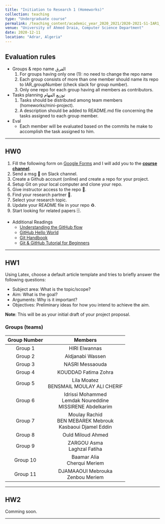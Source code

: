 ```yaml
---
title: "Initiation to Research 1 (Homeworks)"
collection: teaching
type: "Undergraduate course"
permalink: /teaching_content/academic_year_2020_2021/2020-2021-S1-IAR1_HW
venue: "University of Ahmed Draia, Computer Science Department"
date: 2020-12-11
location: "Adrar, Algeria"
---
```


## Evaluation rules
* Groups & repo name الفرق
    1. For groups having only one (1): no need to change the repo name
    1. Each group consists of more than one member should name its repo to IAR_groupNumber (check slack for group number).
    1. Only one repo for each group having all members as contributors.
* Tasks planning توزيع المهام
    1. Tasks should be distributed among team members (homeworks/mini-project).
    1. A description should be added to README.md file concerning the tasks assigned to each group member.
* Eval
    * Each member will be evaluated based on the commits he make to accomplish the task assigned to him.
***
## HW0
1. Fill the following form on [Google Forms](https://forms.gle/pfNxE2LNmzNZU89d9) and I will add you to the **[course channel]()**.
1. Send a msg 🔔 on Slack channel.
1. Create a Github account (online) and create a repo for your project. 
1. Setup Git on your local computer and clone your repo.
1. Give instructor access to the repo 📨.
1. Find your research partner 🤝.
1. Select your research topic.
1. Update your README file in your repo ♻️.
1. Start looking for related papers 🗄️.

* Additional Readings
    * [Understanding the GitHub flow](https://guides.github.com/introduction/flow/)
    * [GitHub Hello World](https://guides.github.com/activities/hello-world/)
    * [Git Handbook](https://guides.github.com/introduction/git-handbook/)
    * [Git & GitHub Tutorial for Beginners](https://www.youtube.com/watch?v=3RjQznt-8kE&list=PL4cUxeGkcC9goXbgTDQ0n_4TBzOO0ocPR) 

***
## HW1
Using Latex, choose a default article template and tries to briefly answer the following questions:
* Subject area: What is the topic/scope?
* Aim: What is the goal?
* Arguments: Why is it important?
* Objectives: Preliminary ideas for how you intend to achieve the aim.

**Note**: This will be as your initial draft of your project proposal.
### Groups (teams)

| Group Number | Members |
|:----------------:|:----------------:|
| Group 1 | HIRI Elwannas |
| Group 2 | Aldjanabi Wassen |
| Group 3 | NASRI Messaouda |
| Group 4 | KOUDDAD Fatima Zohra |
| Group 5 | Lila Moatez<br>BENSMAIL MOULAY ALI CHERIF |
| Group 6 | Idrissi Mohammed<br>Lemdak Noureddine<br>MISSIRENE Abdelkarim |
| Group 7 | Moulay Rachid<br>BEN MEBAREK Mebrouk<br>Kasbaoui Djamel Eddin |
| Group 8 | Ould Miloud Ahmed |
| Group 9 | ZARGOU Asma<br>Laghzal Fatiha |
| Group 10 | Baamar Alia<br>Cherqui Meriem |
| Group 11 | DJAMAAOUI Mebrouka<br>Zenbou Meriem |

***
## HW2
Comming soon.

***